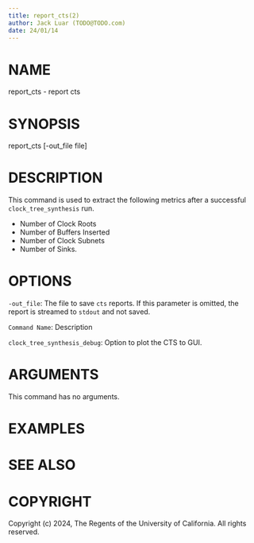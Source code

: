 ```yaml
---
title: report_cts(2)
author: Jack Luar (TODO@TODO.com)
date: 24/01/14
---
```


# NAME

report_cts - report cts

# SYNOPSIS

report_cts 
    [-out_file file]


# DESCRIPTION

This command is used to extract the following metrics after a successful `clock_tree_synthesis` run. 
- Number of Clock Roots
- Number of Buffers Inserted
- Number of Clock Subnets
- Number of Sinks.

# OPTIONS

`-out_file`:  The file to save `cts` reports. If this parameter is omitted, the report is streamed to `stdout` and not saved.

`Command Name`:  Description

`clock_tree_synthesis_debug`:  Option to plot the CTS to GUI.

# ARGUMENTS

This command has no arguments.

# EXAMPLES

# SEE ALSO

# COPYRIGHT

Copyright (c) 2024, The Regents of the University of California. All rights reserved.

